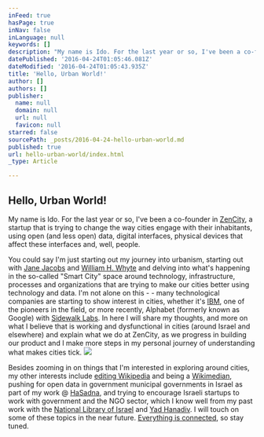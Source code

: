 ```yaml
---
inFeed: true
hasPage: true
inNav: false
inLanguage: null
keywords: []
description: "My name is Ido. For the last year or so, I've been a co-founder in ZenCity, a startup that is trying to change the way cities engage with their inhabitants, using open (and less open) data, digital interfaces, physical devices that affect these interfaces and, well, people."
datePublished: '2016-04-24T01:05:46.081Z'
dateModified: '2016-04-24T01:05:43.935Z'
title: 'Hello, Urban World!'
author: []
authors: []
publisher:
  name: null
  domain: null
  url: null
  favicon: null
starred: false
sourcePath: _posts/2016-04-24-hello-urban-world.md
published: true
url: hello-urban-world/index.html
_type: Article

---
```

## Hello, Urban World!

My name is Ido. For the last year or so, I've been a co-founder in [ZenCity][0], a startup that is trying to change the way cities engage with their inhabitants, using open (and less open) data, digital interfaces, physical devices that affect these interfaces and, well, people.

You could say I'm just starting out my journey into urbanism, starting out with [Jane Jacobs][1] and [William H. Whyte][2] and delving into what's happening in the so-called "Smart City" space around technology, infrastructure, processes and organizations that are trying to make our cities better using technology and data. I'm not alone on this - - many technological companies are starting to show interest in cities, whether it's [IBM][3], one of the pioneers in the field, or more recently, Alphabet (formerly known as Google) with [Sidewalk Labs][4]. In here I will share my thoughts, and more on what I believe that is working and dysfunctional in cities (around Israel and elsewhere) and explain what we do at ZenCity, as we progress in building our product and I make more steps in my personal journey of understanding what makes cities tick.
![](https://the-grid-user-content.s3-us-west-2.amazonaws.com/4e510b3e-baa0-403f-89dd-03bea5cd8c21.jpg)

Besides zooming in on things that I'm interested in exploring around cities, my other interests include [editing Wikipedia][5] and being a [Wikimedian][6], pushing for open data in government municipal governments in Israel as part of my work @ [HaSadna][7], and trying to encourage Israeli startups to work with government and the NGO sector, which I know well from my past work with the [National Library of Israel][8] and [Yad Hanadiv][9]. I will touch on some of these topics in the near future. [Everything is connected][10], so stay tuned.

[0]: http://zencity.io/
[1]: http://www.amazon.de/Death-Life-Great-American-Cities/dp/067974195X%3FSubscriptionId%3DAKIAILSHYYTFIVPWUY6Q%26tag%3Dduc02-21%26linkCode%3Dxm2%26camp%3D2025%26creative%3D165953%26creativeASIN%3D067974195X
[2]: http://www.amazon.com/Social-Life-Small-Urban-Spaces/dp/097063241X
[3]: http://www.ibm.com/smarterplanet/us/en/smarter_cities/overview/
[4]: http://www.sidewalklabs.com/
[5]: https://meta.wikimedia.org/wiki/User:Alleycat80
[6]: https://meta.wikimedia.org/wiki/Wikimedia_Israel
[7]: http://hasadna.org/
[8]: http://nli.org.il/
[9]: http://yadhanadiv.org/
[10]: http://smallpieces.com/index.php